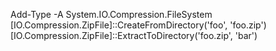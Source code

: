 Add-Type -A System.IO.Compression.FileSystem
[IO.Compression.ZipFile]::CreateFromDirectory('foo', 'foo.zip')
[IO.Compression.ZipFile]::ExtractToDirectory('foo.zip', 'bar')
